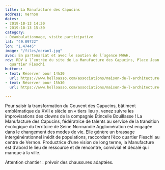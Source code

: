 ```yaml
---
title: La Manufacture des Capucins
address: Vernon
dates:
- 2019-10-13 14:30
- 2019-10-13 15:30
category:
- Déambulationnage, visite participative
lat: "49.09722"
lon: "1.47445"
image: "/files/ecran1.jpg"
avec: En partenariat et avec le soutien de l’agence MWAH.
rdv: RDV à l’entrée du site de La Manufacture des Capucins, Place Jean Paul II, Éco
  quartier Fieschi
buttons:
- text: Réserver pour 14h30
  url: https://www.helloasso.com/associations/maison-de-l-architecture-de-normandie-le-forum/evenements/la-manufacture-des-capucins
- text: Réserver pour 15h30
  url: https://www.helloasso.com/associations/maison-de-l-architecture-de-normandie-le-forum/evenements/la-manufacture-des-capucins-1

---
```

Pour saisir la transformation du Couvent des Capucins, bâtiment emblématique du XVII e siècle en « tiers lieu », venez suivre les improvisations des clowns de la compagnie Étincelle Bouillasse ! La Manufacture des Capucins, fédératrice de talents au service de la transition écologique du territoire de Seine Normandie Agglomération est engagée dans le changement des modes de vie. Elle génère un brassage intergénérationnel inédit de populations, raccordant l’éco quartier Fieschi au centre de Vernon. Productrice d’une vision de long terme, la Manufacture est d’abord le lieu de ressource et de rencontre, convivial et décalé qui manque à la ville.

Attention chantier : prévoir des chaussures adaptées.
